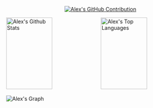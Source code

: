 <p align="center">
  <a href="https://github.com/AlexETay7">
    <img src="https://github-profile-summary-cards.vercel.app/api/cards/profile-details?username=AlexETay7&theme=radical" alt="Alex's GitHub Contribution"/>
  </a>
</p>

<a> 
    <a href="https://github.com/AlexETay7"><img alt="Alex's Github Stats" src="https://denvercoder1-github-readme-stats.vercel.app/api?username=AlexETay7&show_icons=true&count_private=true&theme=react&border_color=7F3FBF&bg_color=0D1117&title_color=F85D7F&icon_color=F8D866" height="192px" width="49.5%"/></a>
  <a href="https://github.com/AlexETay7"><img alt="Alex's Top Languages" src="https://denvercoder1-github-readme-stats.vercel.app/api/top-langs/?username=AlexETay7&langs_count=8&layout=compact&theme=react&border_color=7F3FBF&bg_color=0D1117&title_color=F85D7F&icon_color=F8D866" height="192px" width="49.5%"/></a>
  <br/>
</a>


![Alex's Graph](https://github-readme-activity-graph.vercel.app/graph?username=AlexETay7&custom_title=Alex%20T's%20GitHub%20Activity%20Graph&bg_color=0D1117&color=7F3FBF&line=7F3FBF&point=7F3FBF&area_color=FFFFFF&title_color=FFFFFF&area=true)

